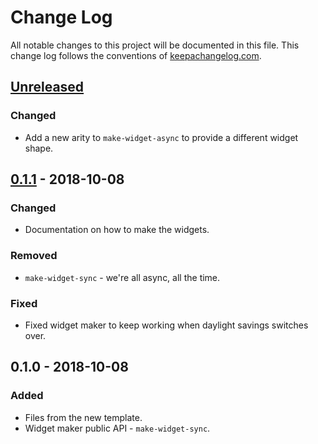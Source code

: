 # Change Log
All notable changes to this project will be documented in this file. This change log follows the conventions of [keepachangelog.com](http://keepachangelog.com/).

## [Unreleased]
### Changed
- Add a new arity to `make-widget-async` to provide a different widget shape.

## [0.1.1] - 2018-10-08
### Changed
- Documentation on how to make the widgets.

### Removed
- `make-widget-sync` - we're all async, all the time.

### Fixed
- Fixed widget maker to keep working when daylight savings switches over.

## 0.1.0 - 2018-10-08
### Added
- Files from the new template.
- Widget maker public API - `make-widget-sync`.

[Unreleased]: https://github.com/your-name/web-server-restful/compare/0.1.1...HEAD
[0.1.1]: https://github.com/your-name/web-server-restful/compare/0.1.0...0.1.1

